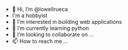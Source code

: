 - 👋 Hi, I’m @lowellrueca
- I'm a hobbyist
- 👀 I’m interested in building web applications
- 🌱 I’m currently learning python
- 💞️ I’m looking to collaborate on ...
- 📫 How to reach me ...

<!---
lowellrueca/lowellrueca is a ✨ special ✨ repository because its `README.md` (this file) appears on your GitHub profile.
You can click the Preview link to take a look at your changes.
--->
